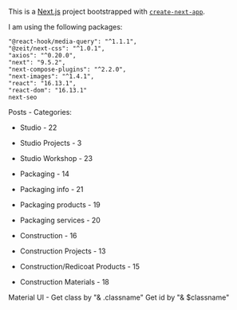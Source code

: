 This is a [Next.js](https://nextjs.org/) project bootstrapped with [`create-next-app`](https://github.com/vercel/next.js/tree/canary/packages/create-next-app).



I am using the following packages:

    "@react-hook/media-query": "^1.1.1",
    "@zeit/next-css": "^1.0.1",
    "axios": "^0.20.0",
    "next": "9.5.2",
    "next-compose-plugins": "^2.2.0",
    "next-images": "^1.4.1",
    "react": "16.13.1",
    "react-dom": "16.13.1"
    next-seo




Posts - Categories:

- Studio - 22
- Studio Projects - 3
- Studio Workshop - 23

- Packaging - 14
- Packaging info - 21
- Packaging products - 19
- Packaging services - 20

- Construction - 16
- Construction Projects - 13
- Construction/Redicoat Products - 15
- Construction Materials - 18


Material UI - 
Get class by "& .classname"
Get id by "& $classname"